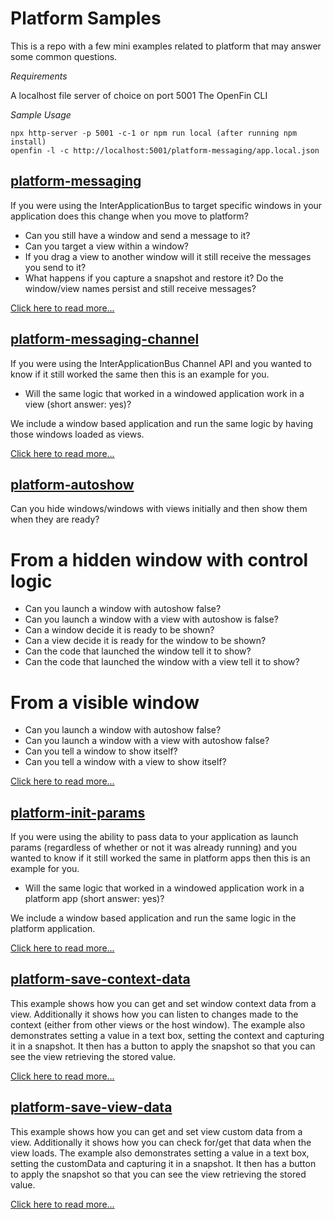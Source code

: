 # Platform Samples

This is a repo with a few mini examples related to platform that may answer some common questions.

_Requirements_

A localhost file server of choice on port 5001
The OpenFin CLI

_Sample Usage_

```
npx http-server -p 5001 -c-1 or npm run local (after running npm install)
openfin -l -c http://localhost:5001/platform-messaging/app.local.json
```

## [platform-messaging](platform-messaging/README.md)

If you were using the InterApplicationBus to target specific windows in your application does this change when you move to platform? 

* Can you still have a window and send a message to it? 
* Can you target a view within a window?
* If you drag a view to another window will it still receive the messages you send to it?
* What happens if you capture a snapshot and restore it? Do the window/view names persist and still receive messages? 

[Click here to read more...](platform-messaging/README.md)

## [platform-messaging-channel](platform-messaging-channel/README.md)

If you were using the InterApplicationBus Channel API and you wanted to know if it still worked the same then this is an example for you. 

* Will the same logic that worked in a windowed application work in a view (short answer: yes)? 

We include a window based application and run the same logic by having those windows loaded as views.

[Click here to read more...](platform-messaging-channel/README.md)

## [platform-autoshow](platform-autoshow/README.md)

Can you hide windows/windows with views initially and then show them when they are ready?

# From a hidden window with control logic

* Can you launch a window with autoshow false?
* Can you launch a window with a view with autoshow is false?
* Can a window decide it is ready to be shown?
* Can a view decide it is ready for the window to be shown?
* Can the code that launched the window tell it to show?
* Can the code that launched the window with a view tell it to show?

# From a visible window 

* Can you launch a window with autoshow false?
* Can you launch a window with a view with autoshow false?
* Can you tell a window to show itself?
* Can you tell a window with a view to show itself?

[Click here to read more...](platform-autoshow/README.md)

## [platform-init-params](platform-init-params/README.md)

If you were using the ability to pass data to your application as launch params (regardless of whether or not it was already running) and you wanted to know if it still worked the same in platform apps then this is an example for you. 

* Will the same logic that worked in a windowed application work in a platform app (short answer: yes)? 

We include a window based application and run the same logic in the platform application.

[Click here to read more...](platform-init-params/README.md)

## [platform-save-context-data](platform-save-context-data/README.md)

This example shows how you can get and set window context data from a view. Additionally it shows how you can listen to changes made to the context (either from other views or the host window). The example also demonstrates setting a value in a text box, setting the context and capturing it in a snapshot. It then has a button to apply the snapshot so that you can see the view retrieving the stored value.

[Click here to read more...](platform-save-context-data/README.md)

## [platform-save-view-data](platform-save-view-data/README.md)

This example shows how you can get and set view custom data from a view. Additionally it shows how you can check for/get that data when the view loads. The example also demonstrates setting a value in a text box, setting the customData and capturing it in a snapshot. It then has a button to apply the snapshot so that you can see the view retrieving the stored value.

[Click here to read more...](platform-save-view-data/README.md)